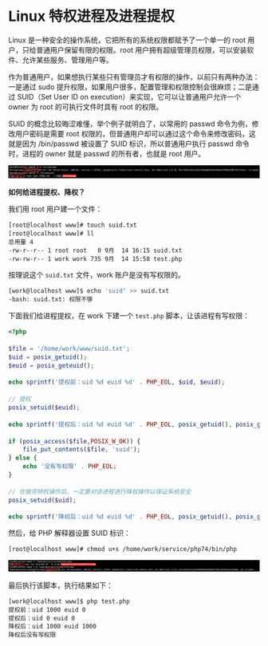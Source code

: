 # Linux 特权进程及进程提权

Linux 是一种安全的操作系统，它把所有的系统权限都赋予了一个单一的 root 用户，只给普通用户保留有限的权限。root 用户拥有超级管理员权限，可以安装软件、允许某些服务、管理用户等。  

作为普通用户，如果想执行某些只有管理员才有权限的操作，以前只有两种办法：一是通过 sudo 提升权限，如果用户很多，配置管理和权限控制会很麻烦；二是通过 SUID（Set User ID on execution）来实现，它可以让普通用户允许一个 owner 为 root 的可执行文件时具有 root 的权限。  

SUID 的概念比较晦涩难懂，举个例子就明白了，以常用的 passwd 命令为例，修改用户密码是需要 root 权限的，但普通用户却可以通过这个命令来修改密码，这就是因为 /bin/passwd 被设置了 SUID 标识，所以普通用户执行 passwd 命令时，进程的 owner 就是 passwd 的所有者，也就是 root 用户。  

<div align=center><img src="https://raw.githubusercontent.com/duiying/img/master/suid.png" width="1000"></div>  

**如何给进程提权、降权？**  

我们用 root 用户建一个文件：  

```sh
[root@localhost www]# touch suid.txt
[root@localhost www]# ll
总用量 4
-rw-r--r-- 1 root root   0 9月  14 16:15 suid.txt
-rw-rw-r-- 1 work work 735 9月  14 15:58 test.php
```

按理说这个 `suid.txt` 文件，work 账户是没有写权限的。  

```sh
[work@localhost www]$ echo 'suid' >> suid.txt
-bash: suid.txt: 权限不够
```

下面我们给进程提权，在 work 下建一个 `test.php` 脚本，让该进程有写权限：  

```php
<?php

$file = '/home/work/www/suid.txt';
$uid = posix_getuid();
$euid = posix_geteuid();

echo sprintf('提权前：uid %d euid %d' . PHP_EOL, $uid, $euid);

// 提权
posix_setuid($euid);

echo sprintf('提权后：uid %d euid %d' . PHP_EOL, posix_getuid(), posix_geteuid());

if (posix_access($file,POSIX_W_OK)) {
    file_put_contents($file, 'suid');
} else {
    echo '没有写权限' . PHP_EOL;
}

// 在做完特权操作后，一定要对该进程进行降权操作以保证系统安全
posix_setuid($uid);

echo sprintf('降权后：uid %d euid %d' . PHP_EOL, posix_getuid(), posix_geteuid());
```

然后，给 PHP 解释器设置 SUID 标识：  

```sh
[root@localhost www]# chmod u+s /home/work/service/php74/bin/php
```

<div align=center><img src="https://raw.githubusercontent.com/duiying/img/master/php_suid.png" width="1000"></div>  

最后执行该脚本，执行结果如下：  

```sh
[work@localhost www]$ php test.php
提权前：uid 1000 euid 0
提权后：uid 0 euid 0
降权后：uid 1000 euid 1000
降权后没有写权限
```









